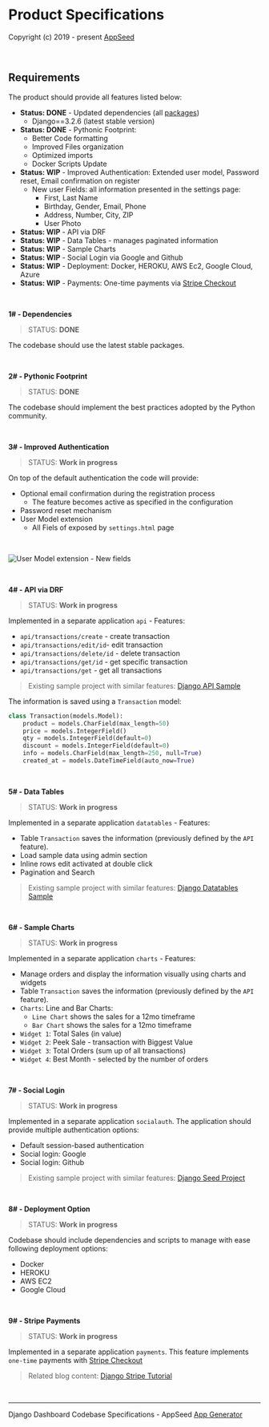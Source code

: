# Product Specifications

Copyright (c) 2019 - present [AppSeed](http://appseed.us/)

<br />

## Requirements 

The product should provide all features listed below:

- **Status: DONE** - Updated dependencies (all [packages](https://github.com/app-generator/boilerplate-code-django-dashboard/blob/master/requirements.txt))
  - Django==3.2.6 (latest stable version)
- **Status: DONE** - Pythonic Footprint: 
  - Better Code formatting
  - Improved Files organization
  - Optimized imports
  - Docker Scripts Update
- **Status: WIP** - Improved Authentication: Extended user model, Password reset, Email confirmation on register
  - New user Fields: all information presented in the settings page:
    - First, Last Name
    - Birthday, Gender, Email, Phone   
    - Address, Number, City, ZIP
    - User Photo
- **Status: WIP** - API via DRF
- **Status: WIP** - Data Tables - manages paginated information 
- **Status: WIP** - Sample Charts
- **Status: WIP** - Social Login via Google and Github
- **Status: WIP** - Deployment: Docker, HEROKU, AWS Ec2, Google Cloud, Azure 
- **Status: WIP** - Payments: One-time payments via [Stripe Checkout](https://stripe.com/payments/checkout)

<br />

**1# - Dependencies**

> STATUS: **DONE**

The codebase should use the latest stable packages. 

<br />

**2# - Pythonic Footprint**

> STATUS: **DONE**

The codebase should implement the best practices adopted by the Python community. 

<br />

**3# - Improved Authentication**

> STATUS: **Work in progress**

On top of the default authentication the code will provide: 

- Optional email confirmation during the registration process
  - The feature becomes active as specified in the configuration
- Password reset mechanism 
- User Model extension
  - All Fiels of exposed by `settings.html` page
  
<br />

![User Model extension - New fields](https://user-images.githubusercontent.com/51070104/132366814-f8843ea2-19e0-46ae-a2ca-f477ab88d64d.png)

<br />

**4# - API via DRF**

> STATUS: **Work in progress**

Implemented in a separate application `api` - Features:

- `api/transactions/create` - create transaction
- `api/transactions/edit/id`- edit transaction
- `api/transactions/delete/id` - delete transaction
- `api/transactions/get/id` - get specific transaction 
- `api/transactions/get` - get all transactions 

> Existing sample project with similar features: [Django API Sample](https://github.com/app-generator/api-server-django-sample)

The information is saved using a `Transaction` model:

```python
class Transaction(models.Model):
    product = models.CharField(max_length=50)
    price = models.IntegerField()
    qty = models.IntegerField(default=0)
    discount = models.IntegerField(default=0)
    info = models.CharField(max_length=250, null=True)
    created_at = models.DateTimeField(auto_now=True)
``` 

<br />

**5# - Data Tables**

> STATUS: **Work in progress**

Implemented in a separate application `datatables` - Features:

- Table `Transaction` saves the information (previously defined by the `API` feature).
- Load sample data using admin section
- Inline rows edit activated at double click
- Pagination and Search

> Existing sample project with similar features: [Django Datatables Sample](https://github.com/app-generator/django-datatables-sample)

<br />

**6# - Sample Charts**

> STATUS: **Work in progress**

Implemented in a separate application `charts` - Features:

- Manage orders and display the information visually using charts and widgets
- Table `Transaction` saves the information (previously defined by the `API` feature).
- `Charts`: Line and Bar Charts:
    - `Line Chart` shows the sales for a 12mo timeframe
    - `Bar Chart` shows the sales for a 12mo timeframe
- `Widget 1`: Total Sales (in value)
- `Widget 2`: Peek Sale - transaction with Biggest Value
- `Widget 3`: Total Orders (sum up of all transactions)
- `Widget 4`: Best Month - selected by the number of orders

<br />

**7# - Social Login**

> STATUS: **Work in progress**

Implemented in a separate application `socialauth`.
The application should provide multiple authentication options: 

- Default session-based authentication
- Social login: Google 
- Social login: Github

> Existing sample project with similar features: [Django Seed Project](https://github.com/app-generator/django-dashboard-eps)

<br />

**8# - Deployment Option**

> STATUS: **Work in progress**

Codebase should include dependencies and scripts to manage with ease following deployment options: 

- Docker
- HEROKU
- AWS EC2
- Google Cloud

<br />

**9# - Stripe Payments**

> STATUS: **Work in progress**

Implemented in a separate application `payments`. This feature implements `one-time` payments with [Stripe Checkout](https://stripe.com/payments/checkout)

> Related blog content: [Django Stripe Tutorial](https://testdriven.io/blog/django-stripe-tutorial/)

<br />

---
Django Dashboard Codebase Specifications - AppSeed [App Generator](https://appseed.us) 
